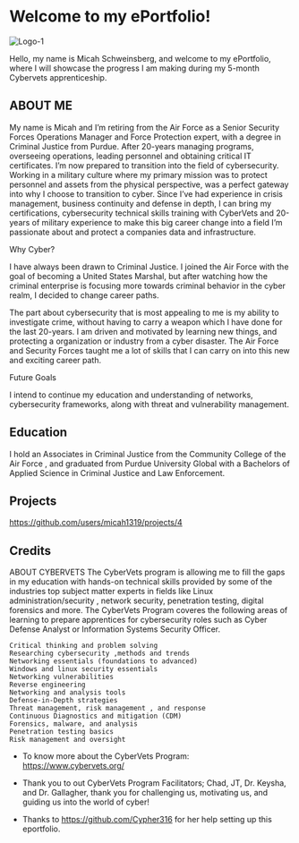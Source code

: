 # Welcome to my ePortfolio!

![Logo-1](https://github.com/micah1319/micah.github.io/assets/148394992/0da462b8-ed82-47d9-bfa3-a770d8404078)


Hello, my name is Micah Schweinsberg, and welcome to my ePortfolio, where I will showcase the progress I am making during my 5-month Cybervets apprenticeship.

## ABOUT ME

My name is Micah and I’m retiring from the Air Force as a Senior Security Forces Operations Manager and Force Protection expert, with a degree in Criminal Justice from Purdue. After 20-years managing programs, overseeing operations, leading personnel and obtaining critical IT certificates. I’m now prepared to transition into the field of cybersecurity. Working in a military culture where my primary mission was to protect personnel and assets from the physical perspective, was a perfect gateway into why I choose to transition to cyber. Since I’ve had experience in crisis management, business continuity and defense in depth, I can bring my certifications, cybersecurity technical skills training with CyberVets and 20-years of military experience to make this big career change into a field I’m passionate about and protect a companies data and infrastructure.

Why Cyber?
	
I have always been drawn to Criminal Justice. I joined the Air Force with the goal of becoming a United States Marshal, but after watching how the criminal enterprise is focusing more towards criminal behavior in the cyber realm, I decided to change career paths. 
	
The part about cybersecurity that is most appealing to me is my ability to investigate crime, without having to carry a weapon which I have done for the last 20-years. I am driven and motivated by learning new things, and protecting a organization or industry from a cyber disaster. The Air Force and Security Forces taught me a lot of skills that I can carry on into this new and exciting career path.  

Future Goals

I intend to continue my education and understanding of networks, cybersecurity frameworks, along with threat and vulnerability management. 

## Education

I hold an Associates in Criminal Justice from the Community College of the Air Force , and graduated from Purdue University Global with a Bachelors of Applied Science in Criminal Justice and Law Enforcement.
	
## Projects

https://github.com/users/micah1319/projects/4

## Credits

ABOUT CYBERVETS
	The CyberVets program is allowing me to fill the gaps in my education with hands-on technical skills provided by some of the industries top subject matter experts in fields like Linux administration/security , network security, penetration testing, digital forensics and more. The CyberVets Program coveres the following areas of learning to prepare apprentices for cybersecurity roles such as Cyber Defense Analyst or Information Systems Security Officer. 
		
	Critical thinking and problem solving
	Researching cybersecurity ,methods and trends 
	Networking essentials (foundations to advanced)
	Windows and linux security essentials 
	Networking vulnerabilities
	Reverse engineering
	Networking and analysis tools
	Defense-in-Depth strategies
	Threat management, risk management , and response
	Continuous Diagnostics and mitigation (CDM)
	Forensics, malware, and analysis
	Penetration testing basics
	Risk management and oversight
	
* To know more about the CyberVets Program: https://www.cybervets.org/ 
  
* Thank you to out CyberVets Program Facilitators; Chad, JT, Dr. Keysha, and Dr. Gallagher, thank you for challenging us, motivating us, and guiding us into the world of cyber!

* Thanks to https://github.com/Cypher316 for her help setting up this eportfolio.



